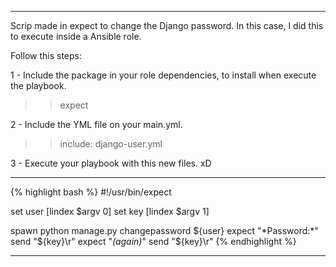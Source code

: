 ----------

Scrip made in expect to change the Django password. In this case, I did this to execute inside a Ansible role.

Follow this steps:

1 - Include the package in your role dependencies, to install when execute the playbook.

>> expect

2 - Include the YML file on your main.yml.

>> include: django-user.yml

3 - Execute your playbook with this new files. xD



----------

{% highlight bash %}
#!/usr/bin/expect

set user [lindex $argv 0]
set key [lindex $argv 1]

spawn python manage.py changepassword ${user}
expect "*Password:*"
send "${key}\r"
expect "*(again)*"
send "${key}\r"
{% endhighlight %}

----------

